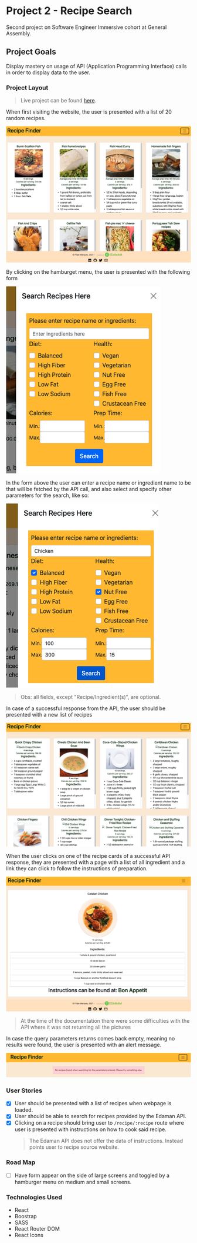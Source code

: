 # Project 2 - Recipe Search

Second project on Software Engineer Immersive cohort at General Assembly.

## Project Goals

Display mastery on usage of API (Application Programming Interface) calls in order to display data to the user.

### Project Layout

> Live project can be found [here](https://fm-recipe-finder.herokuapp.com/).

When first visiting the website, the user is presented with a list of 20 random recipes.

![Website home page](Documentation-Pic1.png)

By clicking on the hamburget menu, the user is presented with the following form

![Form](Documentation-Pic2.png)

In the form above the user can enter a recipe name or ingredient name to be that will be fetched by the API call, and also select and specify other parameters for the search, like so:

![Form filled](Documentation-Pic3.png)

> Obs: all fields, except "Recipe/Ingredient(s)", are optional.

In case of a successful response from the API, the user should be presented with a new list of recipes

![New API response](Documentation-Pic4.png)

When the user clicks on one of the recipe cards of a successful API response, they are presented with a page with a list of all ingredient and a link they can click to follow the instructions of preparation.

![Recipe Page](Documentation-Pic6.png)

> At the time of the documentation there were some difficulties with the API where it was not returning all the pictures

In case the query parameters returns comes back empty, meaning no results were found, the user is presented with an alert message.

![Alert message](Documentation-Pic5.png)

### User Stories

- [x] User should be presented with a list of recipes when webpage is loaded.
- [x] User should be able to search for recipes provided by the Edaman API.
- [x] Clicking on a recipe should bring user to `/recipe/:recipe` route where user is presented with instructions on how to cook said recipe.
  > The Edaman API does not offer the data of instructions. Instead points user to recipe source website.

### Road Map

- [ ] Have form appear on the side of large screens and toggled by a hamburger menu on medium and small screens.

### Technologies Used

- React
- Boostrap
- SASS
- React Router DOM
- React Icons
